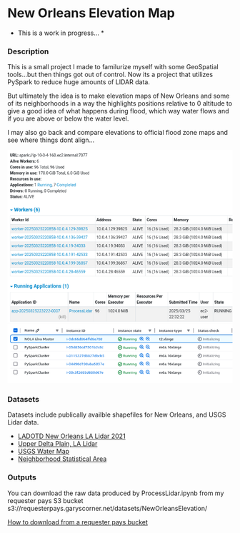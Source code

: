 # New Orleans Elevation Map

* This is a work in progress... *

### Description

This is a small project I made to familurize myself with some GeoSpatial tools...but then things got out of control.  Now its a project that utilizes PySpark to reduce huge amounts of LIDAR data.  

But ultimately the idea is to make elevation maps of New Orleans and some of its neighborhoods in a way the highlights positions relative to 0 altitude to give a good idea of what happens during flood, which way water flows and if you are above or below the water level.

I may also go back and compare elevations to official flood zone maps and see where things dont align...

![Spark Cluster](SparkMaster_Cluster.png)
![AWS Spark Cluster](AWS_EC2_Cluster.png)


### Datasets

Datasets include publically availble shapefiles for New Orleans, and USGS Lidar data.

* [LADOTD New Orleans LA Lidar 2021](https://rockyweb.usgs.gov/vdelivery/Datasets/Staged/Elevation/metadata/LA_2021GreaterNewOrleans_C22/LA_2021GNO_1_C22/reports/LADOTD_New_Orleans_Lidar_LidarMappingReport.pdf)
* [Upper Delta Plain, LA Lidar](https://rockyweb.usgs.gov/vdelivery/Datasets/Staged/Elevation/metadata/LA_UpperDeltaPlain_2015/LA_UpperDeltaPlain_2017/reports/UpperDeltaPlainLA_Lidar_Project_Report.pdf)
* [USGS Water Map](https://pubs.usgs.gov/of/1998/of98-805/lpdata/arcview/water.zip)
* [Neighborhood Statistical Area](https://data.nola.gov/dataset/Neighborhood-Statistical-Area/exvn-jeh2/about_data)

### Outputs


You can download the raw data produced by ProcessLidar.ipynb from my requester pays S3 bucket s3://requesterpays.garyscorner.net/datasets/NewOrleansElevation/

[How to download from a requester pays bucket](https://docs.aws.amazon.com/AmazonS3/latest/userguide/ObjectsinRequesterPaysBuckets.html)
